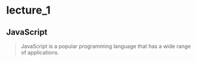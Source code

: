 # lecture_1
## JavaScript

> JavaScript is a popular programming language that has a wide range of applications.
